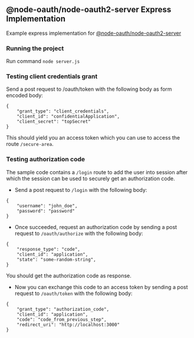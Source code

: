 ## @node-oauth/node-oauth2-server Express Implementation

Example express implementation for [@node-oauth/node-oauth2-server](https://github.com/node-oauth/node-oauth2-server)

### Running the project
Run command `node server.js`

### Testing client credentials grant
Send a post request to /oauth/token with the following body as form encoded body:

```
{
    "grant_type": "client_credentials",
    "client_id": "confidentialApplication",
    "client_secret": "topSecret"
}
```

This should yield you an access token which you can use to access the route `/secure-area`.

### Testing authorization code
The sample code contains a `/login` route to add the user into session after which the session can be used to securely get an authorization code.

* Send a post request to `/login` with the following body:
```
{
    "username": "john_doe",
    "password": "password"
}
```
* Once succeeded, request an authorization code by sending a post request to `/oauth/authorize` with the following body:
```
{
    "response_type": "code",
    "client_id": "application",
    "state": "some-random-string",
}
```
You should get the authorization code as response.
* Now you can exchange this code to an access token by sending a post request to `/oauth/token` with the following body:
```
{
    "grant_type": "authorization_code",
    "client_id": "application",
    "code": "code_from_previous_step",
    "redirect_uri": "http://localhost:3000"
}
```